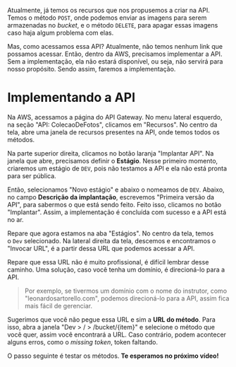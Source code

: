 Atualmente, já temos os recursos que nos propusemos a criar na API. Temos o método `POST`, onde podemos enviar as imagens para serem armazenadas no _bucket_, e o método `DELETE`, para apagar essas imagens caso haja algum problema com elas.

Mas, como acessamos essa API? Atualmente, não temos nenhum link que possamos acessar. Então, dentro da AWS, precisamos implementar a API. Sem a implementação, ela não estará disponível, ou seja, não servirá para nosso propósito. Sendo assim, faremos a implementação.

# Implementando a API

Na AWS, acessamos a página do API Gateway. No menu lateral esquerdo, na seção "API: ColecaoDeFotos", clicamos em "Recursos". No centro da tela, abre uma janela de recursos presentes na API, onde temos todos os métodos.

Na parte superior direita, clicamos no botão laranja "Implantar API". Na janela que abre, precisamos definir o **Estágio**. Nesse primeiro momento, criaremos um estágio de `DEV`, pois não testamos a API e ela não está pronta para ser pública.

Então, selecionamos "Novo estágio" e abaixo o nomeamos de `DEV`. Abaixo, no campo **Descrição da implantação**, escrevemos "Primeira versão da API", para sabermos o que está sendo feito. Feito isso, clicamos no botão "Implantar". Assim, a implementação é concluída com sucesso e a API está no ar.

Repare que agora estamos na aba "Estágios". No centro da tela, temos o `Dev` selecionado. Na lateral direita da tela, descemos e encontramos o "Invocar URL", é a partir dessa URL que podemos acessar a API.

Repare que essa URL não é muito profissional, é difícil lembrar desse caminho. Uma solução, caso você tenha um domínio, é direcioná-lo para a API.

> Por exemplo, se tivermos um domínio com o nome do instrutor, como "leonardosartorello.com", podemos direcioná-lo para a API, assim fica mais fácil de gerenciar.

Sugerimos que você não pegue essa URL e sim a **URL do método**. Para isso, abra a janela "Dev > / > /bucket/{item}" e selecione o método que você quer, assim você encontrará a URL. Caso contrário, podem acontecer alguns erros, como o _missing token_, token faltando.

O passo seguinte é testar os métodos. **Te esperamos no próximo vídeo!**